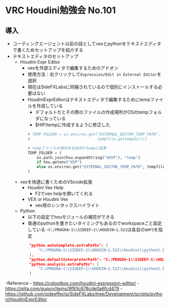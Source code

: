 # VRC Houdini勉強会 No.101

## 導入 
- コーディングエージェント以前の話としてvexとpythonをテキストエディタで書くためセットアップを紹介する
- テキストエディタのセットアップ
    - Houdini Expr Editor
        - vexを外部エディタで編集するためのアドオン
        - 使用方法：右クリックして`Expression/Edit in External Editor`を選択 
        - 現在はSideFXLabsに同梱されているので個別にインストールする必要はない
        - HoudiniExprEditorはテキストエディタで編集するためにtempファイルを作成している
            - デフォルトだとその際のファイルの作成場所がOSのtempフォルダになっている
            - $HIP/tempに作成するように修正した 
            ```python:ParmWatcher.py
            # TEMP_FOLDER = os.environ.get("EXTERNAL_EDITOR_TEMP_PATH",
            #                              tempfile.gettempdir())

            # tempファイルの保存先を$HIP/tempに変更
            TEMP_FOLDER = (
                os.path.join(hou.expandString("$HIP"), "temp")
                if hou.getenv("HIP")
                else os.environ.get("EXTERNAL_EDITOR_TEMP_PATH", tempfile.gettempdir())
            )
            ```
    - vexを快適に書くためのVScode拡張
        - Houdini Vex Help
            - F2でvex helpを開いてくれる
        - VEX or Houdini Vex
            - vex用のシンタックスハイライト
    - Python
        - 以下の設定でhouモジュールの補完ができる
        - 普通のpythonを書きたいタイミングもあるのでworkspaceごと設定している
        -`C:/PROGRA~1\\SIDEEF~1\\HOUDIN~1.522`は各自の`$HFS`を指定
        ```json:settings.json
            "python.autoComplete.extraPaths": [
                "C:/PROGRA~1\\SIDEEF~1\\HOUDIN~1.522\\houdini\\python3.11libs"
            ],
            "python.defaultInterpreterPath": "C:/PROGRA~1\\SIDEEF~1\\HOUDIN~1.522\\python311\\python.exe",
            "python.analysis.extraPaths": [
                "C:/PROGRA~1\\SIDEEF~1\\HOUDIN~1.522\\houdini\\python3.11libs"
            ]
        ```
-Reference
    - https://cgtoolbox.com/houdini-expression-editor/
    - https://qiita.com/gupon/items/9f93c678cde0a6fcd479
    - https://github.com/sideeffects/SideFXLabs/tree/Development/scripts/python/HoudiniExprEditor